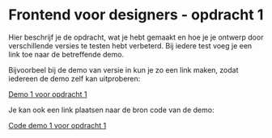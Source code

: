# Frontend voor designers - opdracht 1
Hier beschrijf je de opdracht, wat je hebt gemaakt en hoe je je ontwerp door verschillende versies te testen hebt verbeterd. Bij iedere test voeg je een link toe naar de betreffende demo.

Bijvoorbeel bij de demo van versie in kun je zo een link maken, zodat iedereen de demo zelf kan uitproberen:

[Demo 1 voor opdracht 1](https://koopreynders.github.io/frontendvoordesigners/opdracht1/v1/)


Je kan ook een link plaatsen naar de bron code van de demo:

[Code demo 1 voor opdracht 1](https://github.com/KoopReynders/frontendvoordesigners/blob/master/opdracht1/v1/)
